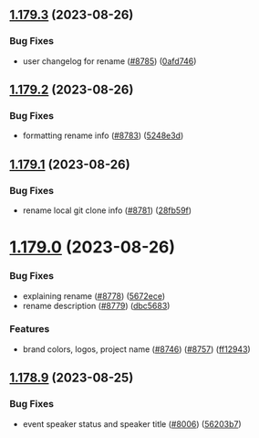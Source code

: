 ## [1.179.3](https://github.com/EddieHubCommunity/BioDrop/compare/v1.179.2...v1.179.3) (2023-08-26)


### Bug Fixes

* user changelog for rename ([#8785](https://github.com/EddieHubCommunity/BioDrop/issues/8785)) ([0afd746](https://github.com/EddieHubCommunity/BioDrop/commit/0afd74600997b34a838c2a4fe24c6ceb616e5814))



## [1.179.2](https://github.com/EddieHubCommunity/BioDrop/compare/v1.179.1...v1.179.2) (2023-08-26)


### Bug Fixes

* formatting rename info ([#8783](https://github.com/EddieHubCommunity/BioDrop/issues/8783)) ([5248e3d](https://github.com/EddieHubCommunity/BioDrop/commit/5248e3d504890f0b3b17c74239dfa65a4c407d9a))



## [1.179.1](https://github.com/EddieHubCommunity/BioDrop/compare/v1.179.0...v1.179.1) (2023-08-26)


### Bug Fixes

* rename local git clone info ([#8781](https://github.com/EddieHubCommunity/BioDrop/issues/8781)) ([28fb59f](https://github.com/EddieHubCommunity/BioDrop/commit/28fb59fe59179f51bcb76b208d95cf8a2be7a3f0))



# [1.179.0](https://github.com/EddieHubCommunity/BioDrop/compare/v1.178.9...v1.179.0) (2023-08-26)


### Bug Fixes

* explaining rename ([#8778](https://github.com/EddieHubCommunity/BioDrop/issues/8778)) ([5672ece](https://github.com/EddieHubCommunity/BioDrop/commit/5672ece1b58819610f56388f79adacd3fc77df13))
* rename description ([#8779](https://github.com/EddieHubCommunity/BioDrop/issues/8779)) ([dbc5683](https://github.com/EddieHubCommunity/BioDrop/commit/dbc56834a6ef6bb2524f509ffbb998a5889269ce))


### Features

* brand colors, logos, project name ([#8746](https://github.com/EddieHubCommunity/BioDrop/issues/8746)) ([#8757](https://github.com/EddieHubCommunity/BioDrop/issues/8757)) ([ff12943](https://github.com/EddieHubCommunity/BioDrop/commit/ff129434a2f964523d8ee7bec320d0ffdc387248))



## [1.178.9](https://github.com/EddieHubCommunity/BioDrop/compare/v1.178.8...v1.178.9) (2023-08-25)


### Bug Fixes

* event speaker status and speaker title ([#8006](https://github.com/EddieHubCommunity/BioDrop/issues/8006)) ([56203b7](https://github.com/EddieHubCommunity/BioDrop/commit/56203b71d5224bbf1b2a6f6d919513c4d8726de1))



